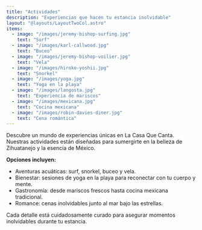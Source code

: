 ```yaml
---
title: "Actividades"
description: "Experiencias que hacen tu estancia inolvidable"
layout: "@layouts/LayoutTwoCol.astro"
items:
  - image: "/images/jeremy-bishop-surfing.jpg"
    text: "Surf"
  - image: "/images/karl-callwood.jpg"
    text: "Buceo"
  - image: "/images/jeremy-bishop-voilier.jpg"
    text: "Vela"
  - image: "/images/hiroko-yoshii.jpg"
    text: "Snorkel"
  - image: "/images/yoga.jpg"
    text: "Yoga en la playa"
  - image: "/images/langosta.jpg"
    text: "Experiencia de mariscos"
  - image: "/images/mexicana.jpg"
    text: "Cocina mexicana"
  - image: "/images/robin-davies-diner.jpg"
    text: "Cena romántica"
---
```


Descubre un mundo de experiencias únicas en La Casa Que Canta.  
Nuestras actividades están diseñadas para sumergirte en la belleza de Zihuatanejo y la esencia de México.  

**Opciones incluyen:**
- Aventuras acuáticas: surf, snorkel, buceo y vela.  
- Bienestar: sesiones de yoga en la playa para reconectar con tu cuerpo y mente.  
- Gastronomía: desde mariscos frescos hasta cocina mexicana tradicional.  
- Romance: cenas inolvidables junto al mar bajo las estrellas.  

Cada detalle está cuidadosamente curado para asegurar momentos inolvidables durante tu estancia.
